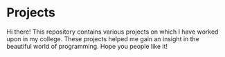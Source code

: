 # Projects
Hi there!
This repository contains various projects on which I have worked upon in my college.
These projects helped me gain an insight in the beautiful world of programming.
Hope you people like it!
